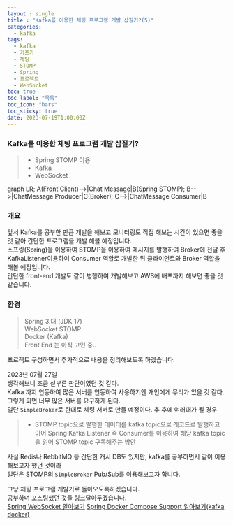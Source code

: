 ```yaml
---
layout : single
title : "Kafka를 이용한 체팅 프로그램 개발 삽질기?(5)"
categories:
  - kafka
tags:
  - kafka
  - 카프카
  - 체팅
  - STOMP
  - Spring
  - 프로젝트
  - WebSocket
toc: true
toc_label: "목록"
toc_icon: "bars"
toc_sticky: true
date: 2023-07-19T1:00:00Z
---
```


### Kafka를 이용한 체팅 프로그램 개발 삽질기?

> - Spring STOMP 이용
> - Kafka 
> - WebSocket

<div class="mermaid"> 
graph LR;
  A(Front Client)-->|Chat Message|B(Spring STOMP);
  B-->|ChatMessage Producer|C(Broker);
  C-->|ChatMessage Consumer|B
</div> 

### 개요
앞서 Kafka를 공부한 만큼 개발을 해보고 모니터링도 직접 해보는 시간이 있으면 좋을 것 같아 간단한 프로그램을 개발 해볼 예정입니다.   
스프링(Spring)을 이용하여 STOMP을 이용하여 메시지를 발행하여 Broker에 전달 후 KafkaListener이용하여 Consumer 역할로 개발한 뒤 클라이언트와 Broker 역할을 해볼 예정입니다.   
간단한 front-end 개발도 같이 병행하여 개발해보고 AWS에 배포까지 해보면 좋을 것 같습니다.

### 환경
> Spring 3.대 (JDK 17)    
> WebSocket STOMP   
> Docker (Kafka)   
> Front End 는 아직 고민 중..    
 
프로젝트 구성하면서 추가적으로 내용을 정리해보도록 하겠습니다.   

2023년 07월 27일   
생각해보니 조금 섣부른 판단이였던 것 같다.   
Kafka 까지 연동하여 많은 서버를 연동하여 사용하기엔 개인에게 무리가 있을 것 같다.
그렇게 되면 너무 많은 서버를 요구하게 된다.   
일단 `SimpleBroker`로 한대로 체팅 서버로 만들 예정이다.
추 후에 여러대가 될 경우  
> - STOMP topic으로 발행한 데이터를 kafka topic으로 레코드로 발행하고 
>   이어 Spring Kafka Listener 즉 Consumer를 이용하여 해당 kafka topic을 읽어 STOMP topic 구독해주는 방안

사실 Redis나 RebbitMQ 등 간단한 캐시 DB도 있지만, kafka를 공부하면서 같이 이용해보고자 했던 것이라    
일단은 STOMP의 `SimpleBroker` Pub/Sub를 이용해보고자 합니다.   

그냥 체팅 프로그램 개발기로 돌아오도록하겠습니다.   
공부하며 포스팅했던 것들 링크달아두겠습니다.   
[Spring WebSocket 알아보기](https://kwaktaemin.github.io/spring/Spring-Sockets(WebSocket,-SockJS,-STOMP))    
[Spring Docker Compose Support 알아보기(kafka docker)](https://kwaktaemin.github.io/spring/Spring-Docker-Compose-Support/)   
